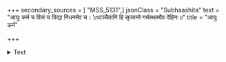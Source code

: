 +++
secondary_sources = [ "MSS_5131",]
jsonClass = "Subhaashita"
text = "आयुः कर्म च वित्तं च विद्या निधनमेव च।  \nपञ्चैतानि हि सृज्यन्ते गर्भस्थस्यैव देहिनः॥"
title = "आयुः कर्म"

+++

<details><summary>Text</summary>

आयुः कर्म च वित्तं च विद्या निधनमेव च।  
पञ्चैतानि हि सृज्यन्ते गर्भस्थस्यैव देहिनः॥
</details>
